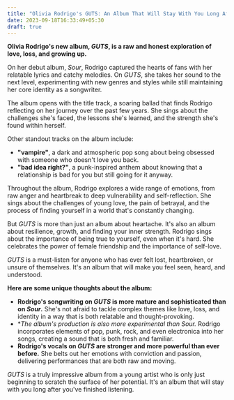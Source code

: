 ```yaml
---
title: "Olivia Rodrigo's GUTS: An Album That Will Stay With You Long After You've Finished Listening"
date: 2023-09-18T16:33:49+05:30
draft: true
---
```


**Olivia Rodrigo's new album, *GUTS*, is a raw and honest exploration of love, loss, and growing up.**

On her debut album, *Sour*, Rodrigo captured the hearts of fans with her relatable lyrics and catchy melodies. On *GUTS*, she takes her sound to the next level, experimenting with new genres and styles while still maintaining her core identity as a songwriter.

The album opens with the title track, a soaring ballad that finds Rodrigo reflecting on her journey over the past few years. She sings about the challenges she's faced, the lessons she's learned, and the strength she's found within herself.

Other standout tracks on the album include:

* **"vampire"**, a dark and atmospheric pop song about being obsessed with someone who doesn't love you back.
* **"bad idea right?"**, a punk-inspired anthem about knowing that a relationship is bad for you but still going for it anyway.

Throughout the album, Rodrigo explores a wide range of emotions, from raw anger and heartbreak to deep vulnerability and self-reflection. She sings about the challenges of young love, the pain of betrayal, and the process of finding yourself in a world that's constantly changing.

But *GUTS* is more than just an album about heartache. It's also an album about resilience, growth, and finding your inner strength. Rodrigo sings about the importance of being true to yourself, even when it's hard. She celebrates the power of female friendship and the importance of self-love.

*GUTS* is a must-listen for anyone who has ever felt lost, heartbroken, or unsure of themselves. It's an album that will make you feel seen, heard, and understood.

**Here are some unique thoughts about the album:**

* **Rodrigo's songwriting on *GUTS* is more mature and sophisticated than on *Sour*.** She's not afraid to tackle complex themes like love, loss, and identity in a way that is both relatable and thought-provoking.
* **The album's production is also more experimental than *Sour*.* Rodrigo incorporates elements of pop, punk, rock, and even electronica into her songs, creating a sound that is both fresh and familiar.
* **Rodrigo's vocals on *GUTS* are stronger and more powerful than ever before.** She belts out her emotions with conviction and passion, delivering performances that are both raw and moving.

*GUTS* is a truly impressive album from a young artist who is only just beginning to scratch the surface of her potential. It's an album that will stay with you long after you've finished listening.
